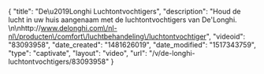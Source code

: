 {
    "title": "De\u2019Longhi Luchtontvochtigers",
    "description": "Houd de lucht in uw huis aangenaam met de luchtontvochtigers van De'Longhi. \n\nhttp:\/\/www.delonghi.com\/nl-nl\/producten\/comfort\/luchtbehandeling\/luchtontvochtiger",
    "videoid": "83093958",
    "date_created": "1481626019",
    "date_modified": "1517343759",
    "type": "captivate",
    "layout": "video",
    "url": "\/v\/de-longhi-luchtontvochtigers\/83093958"
}